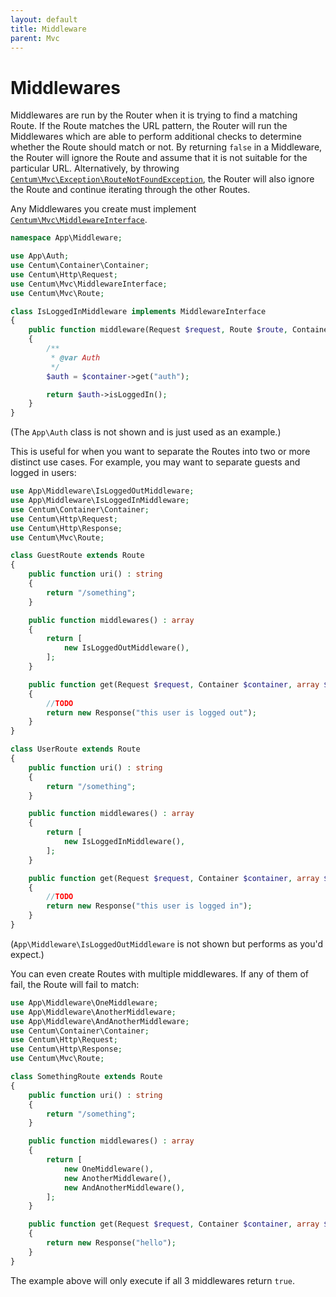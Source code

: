 ```yaml
---
layout: default
title: Middleware
parent: Mvc
---
```




# Middlewares

Middlewares are run by the Router when it is trying to find a matching Route.
If the Route matches the URL pattern, the Router will run the Middlewares which are able to perform additional checks to determine whether the Route should match or not.
By returning `false` in a Middleware, the Router will ignore the Route and assume that it is not suitable for the particular URL.
Alternatively, by throwing [`Centum\Mvc\Exception\RouteNotFoundException`](https://github.com/SidRoberts/centum/blob/development/src/Mvc/Exception/RouteNotFoundException.php), the Router will also ignore the Route and continue iterating through the other Routes.

Any Middlewares you create must implement [`Centum\Mvc\MiddlewareInterface`](https://github.com/SidRoberts/centum/blob/development/src/Mvc/MiddlewareInterface.php).

```php
namespace App\Middleware;

use App\Auth;
use Centum\Container\Container;
use Centum\Http\Request;
use Centum\Mvc\MiddlewareInterface;
use Centum\Mvc\Route;

class IsLoggedInMiddleware implements MiddlewareInterface
{
    public function middleware(Request $request, Route $route, Container $container) : bool
    {
        /**
         * @var Auth
         */
        $auth = $container->get("auth");

        return $auth->isLoggedIn();
    }
}
```

(The `App\Auth` class is not shown and is just used as an example.)

This is useful for when you want to separate the Routes into two or more distinct use cases.
For example, you may want to separate guests and logged in users:

```php
use App\Middleware\IsLoggedOutMiddleware;
use App\Middleware\IsLoggedInMiddleware;
use Centum\Container\Container;
use Centum\Http\Request;
use Centum\Http\Response;
use Centum\Mvc\Route;

class GuestRoute extends Route
{
    public function uri() : string
    {
        return "/something";
    }

    public function middlewares() : array
    {
        return [
            new IsLoggedOutMiddleware(),
        ];
    }

    public function get(Request $request, Container $container, array $params) : Response
    {
        //TODO
        return new Response("this user is logged out");
    }
}

class UserRoute extends Route
{
    public function uri() : string
    {
        return "/something";
    }

    public function middlewares() : array
    {
        return [
            new IsLoggedInMiddleware(),
        ];
    }

    public function get(Request $request, Container $container, array $params) : Response
    {
        //TODO
        return new Response("this user is logged in");
    }
}
```

(`App\Middleware\IsLoggedOutMiddleware` is not shown but performs as you'd expect.)

You can even create Routes with multiple middlewares.
If any of them of fail, the Route will fail to match:

```php
use App\Middleware\OneMiddleware;
use App\Middleware\AnotherMiddleware;
use App\Middleware\AndAnotherMiddleware;
use Centum\Container\Container;
use Centum\Http\Request;
use Centum\Http\Response;
use Centum\Mvc\Route;

class SomethingRoute extends Route
{
    public function uri() : string
    {
        return "/something";
    }

    public function middlewares() : array
    {
        return [
            new OneMiddleware(),
            new AnotherMiddleware(),
            new AndAnotherMiddleware(),
        ];
    }

    public function get(Request $request, Container $container, array $params) : Response
    {
        return new Response("hello");
    }
}
```

The example above will only execute if all 3 middlewares return `true`.
